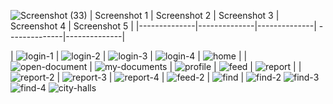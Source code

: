 ![Screenshot (33)](https://github.com/madd47emz/wathaequi-mobile/assets/59306831/a1c041ab-b479-463c-978e-9bb01745af71)
| Screenshot 1 | Screenshot 2 | Screenshot 3 | Screenshot 4 | Screenshot 5 |
|--------------|--------------|--------------| --------------|--------------|

| ![login-1](https://github.com/madd47emz/wathaequi-mobile/assets/59306831/bb526166-12bf-461b-bd65-37524fe02827) | ![login-2](https://github.com/madd47emz/wathaequi-mobile/assets/59306831/734dd291-cbbc-42d0-9724-eec894c146d7) | ![login-3](https://github.com/madd47emz/wathaequi-mobile/assets/59306831/003641e3-4f98-414e-a4e3-ef1632632224) | ![login-4](https://github.com/madd47emz/wathaequi-mobile/assets/59306831/037225ff-bae2-4c74-8b7b-aca147c07428) | ![home](https://github.com/madd47emz/wathaequi-mobile/assets/59306831/86129af3-5e68-47ac-ac01-c2effaa81f26) |
| ![open-document](https://github.com/madd47emz/wathaequi-mobile/assets/59306831/ef133ad8-e108-4eb9-a9ee-90229ef72379) | ![my-documents](https://github.com/madd47emz/wathaequi-mobile/assets/59306831/4f9a1bb4-d14f-49bc-a83a-07c4f4d5f5ca) | ![profile](https://github.com/madd47emz/wathaequi-mobile/assets/59306831/1bff916f-8e31-4b56-bd4c-157e573f3e1a) | ![feed](https://github.com/madd47emz/wathaequi-mobile/assets/59306831/ea946ad8-f7b3-4eda-89df-8cd64367c892) | ![report](https://github.com/madd47emz/wathaequi-mobile/assets/59306831/f9b3ca6d-2956-4646-b9c5-dfa82aa4a018) |
| ![report-2](https://github.com/madd47emz/wathaequi-mobile/assets/59306831/1b66fd84-f524-4240-a2dd-149d27c4365f) | ![report-3](https://github.com/madd47emz/wathaequi-mobile/assets/59306831/5155d1fa-30ba-45d8-8203-05b2be97f881) | ![report-4](https://github.com/madd47emz/wathaequi-mobile/assets/59306831/84278a73-0b36-46eb-83d1-d31f95b9800b) | ![feed-2](https://github.com/madd47emz/wathaequi-mobile/assets/59306831/30934608-fc6f-4cd3-ad63-745e03efaffc) | ![find](https://github.com/madd47emz/wathaequi-mobile/assets/59306831/fb8618ad-cadf-44da-9ac9-dcd7e988c4a7) | ![find-2](https://github.com/madd47emz/wathaequi-mobile/assets/59306831/4c040e1d-9af2-4bd8-bf2c-09ad9f8a1b9b)
![find-3](https://github.com/madd47emz/wathaequi-mobile/assets/59306831/9ac1e270-6f51-48ab-9c75-a4461640fb32)
![find-4](https://github.com/madd47emz/wathaequi-mobile/assets/59306831/01014c3d-3882-4053-a362-710846933bac)
![city-halls](https://github.com/madd47emz/wathaequi-mobile/assets/59306831/dc10c080-a11e-4094-b779-0963ecc873fd)
